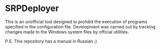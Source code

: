 # SRPDeployer

This is an unofficial tool designed to prohibit the execution of programs specified in the configuration file.
Development was carried out by tracking changes made to the Windows system files by official utilities.

P.S. 
This repository has a manual in Russian ;)
